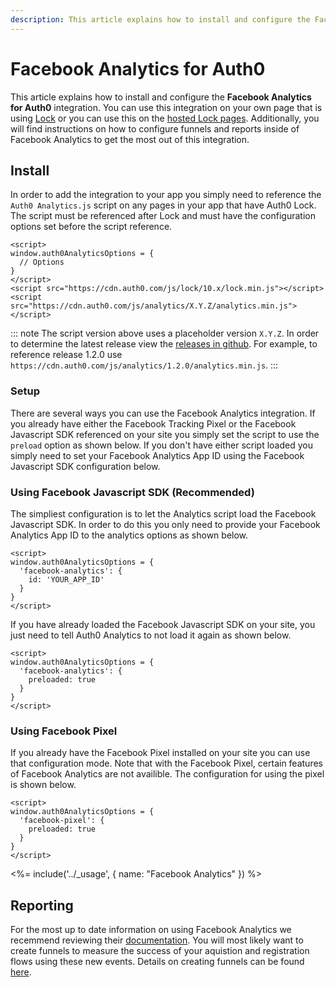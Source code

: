 ```yaml
---
description: This article explains how to install and configure the Facebook Analytics for Auth0 integration.
---
```

# Facebook Analytics for Auth0

This article explains how to install and configure the **Facebook Analytics for Auth0** integration. You can use this integration on your own page that is using [Lock](/libraries/lock) or you can use this on the [hosted Lock pages](/hosted-pages/login). Additionally, you will find instructions on how to configure funnels and reports inside of Facebook Analytics to get the most out of this integration.

## Install

In order to add the integration to your app you simply need to reference the `Auth0 Analytics.js` script on any pages in your app that have Auth0 Lock. The script must be referenced after Lock and must have the configuration options set before the script reference.

```
<script>
window.auth0AnalyticsOptions = {
  // Options
}
</script>
<script src="https://cdn.auth0.com/js/lock/10.x/lock.min.js"></script>
<script src="https://cdn.auth0.com/js/analytics/X.Y.Z/analytics.min.js"></script>
```

::: note
The script version above uses a placeholder version `X.Y.Z`. In order to determine the latest release view the [releases in github](https://github.com/auth0/auth0-analytics.js/releases/). For example, to reference release 1.2.0 use `https://cdn.auth0.com/js/analytics/1.2.0/analytics.min.js`.
:::

### Setup

There are several ways you can use the Facebook Analytics integration. If you already have either the Facebook Tracking Pixel or the Facebook Javascript SDK referenced on your site you simply set the script to use the `preload` option as shown below. If you don't have either script loaded you simply need to set your Facebook Analytics App ID using the Facebook Javascript SDK configuration below.

### Using Facebook Javascript SDK (Recommended)

The simpliest configuration is to let the Analytics script load the Facebook Javascript SDK. In order to do this you only need to provide your Facebook Analytics App ID to the analytics options as shown below.

```
<script>
window.auth0AnalyticsOptions = {
  'facebook-analytics': {
    id: 'YOUR_APP_ID'
  }
}
</script>
```

If you have already loaded the Facebook Javascript SDK on your site, you just need to tell Auth0 Analytics to not load it again as shown below.

```
<script>
window.auth0AnalyticsOptions = {
  'facebook-analytics': {
    preloaded: true
  }
}
</script>
```

### Using Facebook Pixel

If you already have the Facebook Pixel installed on your site you can use that configuration mode. Note that with the Facebook Pixel, certain features of Facebook Analytics are not availible. The configuration for using the pixel is shown below.

```
<script>
window.auth0AnalyticsOptions = {
  'facebook-pixel': {
    preloaded: true
  }
}
</script>
```

<%= include('../_usage', { name: "Facebook Analytics" }) %>

## Reporting

For the most up to date information on using Facebook Analytics we recemmend reviewing their [documentation](https://www.facebook.com/help/analytics/1710582659188030). You will most likely want to create funnels to measure the success of your aquistion and registration flows using these new events. Details on creating funnels can be found [here](https://www.facebook.com/help/analytics/935921203105136).
